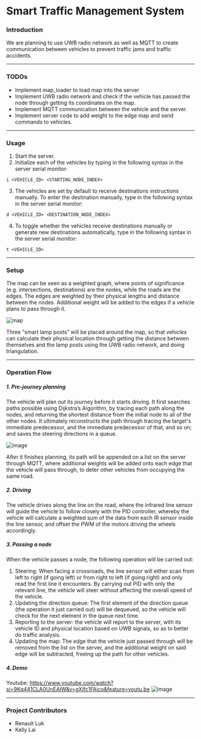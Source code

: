 # Smart Traffic Management System

### Introduction
We are planning to use UWB radio network as well as MQTT to create communication between vehicles to prevent traffic jams and traffic accidents.

---
### TODOs
- Implement map_loader to load map into the server
- Implement UWB radio network and check if the vehicle has passed the node through getting its coordinates on the map.
- Implement MQTT communication between the vehicle and the server.
- Implement server code to add weight to the edge map and send commands to vehicles.
---
### Usage
1. Start the server.
2. Initialize each of the vehicles by typing in the following syntax in the server serial monitor:
```
i <VEHICLE_ID> <STARTING_NODE_INDEX>
```
3. The vehicles are set by default to receive destinations instructions manually. To enter the destination manually, type in the following syntax in the server serial monitor:
```
d <VEHICLE_ID> <DESTINATION_NODE_INDEX>
```
4. To toggle whether the vehicles receive destinations manually or generate new destinations automatically, type in the following syntax in the server serial monitor:
```
t <VEHICLE_ID>
```
---
### Setup
The map can be seen as a weighted graph, where points of significance (e.g. intersections, destinations) are the nodes, while the roads are the edges. The edges are weighted by their physical lengths and distance between the nodes. Additional weight will be added to the edges if a vehicle plans to pass through it.

![map](https://github.com/kwlaial/Smart-Traffic-Management-System/assets/85923968/2739bbd6-5d97-4339-80f7-f5602911fab4)

Three “smart lamp posts” will be placed around the map, so that vehicles can calculate their physical location through getting the distance between themselves and the lamp posts using the UWB radio network, and doing triangulation.

---
### Operation Flow
##### 1. Pre-journey planning
The vehicle will plan out its journey before it starts driving. It first searches paths possible using Dijkstra’s Algorithm, by tracing each path along the nodes, and returning the shortest distance from the initial node to all of the other nodes. It ultimately reconstructs the path  through tracing the target's immediate predecessor, and the immediate predecessor of that, and so on; and saves the steering directions in a queue.

![image](https://github.com/kwlaial/Smart-Traffic-Management-System/assets/85923968/5c0c01c6-3657-4b31-a217-be669dad2cac)

After it finishes planning, its path will be appended on a list on the server through MQTT, where additional weights will be added onto each edge that the vehicle will pass through, to deter other vehicles from occupying the same road.

##### 2. Driving
The vehicle drives along the line on the road, where the infrared line sensor will guide the vehicle to follow closely with the PID controller, whereby the vehicle will calculate a weighted sum of the data from each IR sensor inside the line sensor, and offset the PWM of the motors driving the wheels accordingly.

##### 3. Passing a node
When the vehicle passes a node, the following operation will be carried out:
1. Steering: When facing a crossroads, the line sensor will either scan from left to right (if going left) or from right to left (if going right) and only read the first line it encounters. By carrying out PID with only the relevant line, the vehicle will steer without affecting the overall speed of the vehicle.
2. Updating the direction queue: The first element of the direction queue (the operation it just carried out) will be dequeued, so the vehicle will check for the next element in the queue next time.
3. Reporting to the server: the vehicle will report to the server, with its vehicle ID and physical location based on UWB signals, so as to better do traffic analysis.
4. Updating the map: The edge that the vehicle just passed through will be removed from the list on the server, and the additional weight on said edge will be subtracted, freeing up the path for other vehicles.

##### 4. Demo
Youtube: https://www.youtube.com/watch?si=9Kq441CLA0UnEAIW&v=gXlfc1FAico&feature=youtu.be
![image](https://github.com/kwlaial/Smart-Traffic-Management-System/assets/85923968/b8b4f4f1-c8db-4439-8321-54c50ee57803)

---
### Project Contributors
- Renault Luk
- Kelly Lai
